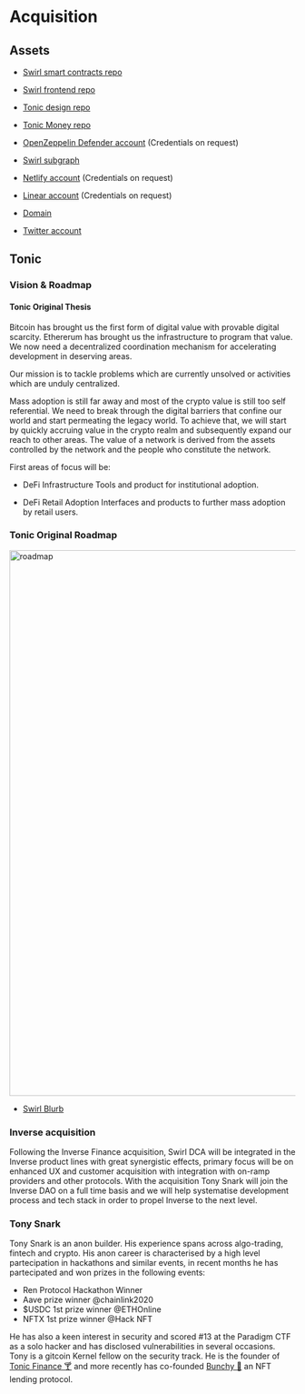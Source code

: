 # Acquisition

## Assets

- [Swirl smart contracts repo](https://github.com/tonic-finance/swirl-protocol)

- [Swirl frontend repo](https://github.com/tonic-finance/dca-frontend)

- [Tonic design repo](https://github.com/tonic-finance/design)

- [Tonic Money repo](https://github.com/tonic-finance/tonic)

- [OpenZeppelin Defender account](https://defender.openzeppelin.com/) (Credentials on request)

- [Swirl subgraph](https://thegraph.com/explorer/subgraph/tonic-finance/swirl-frontend-kovan)

- [Netlify account](https://www.netlify.com/) (Credentials on request)

- [Linear account](https://linear.app/) (Credentials on request)

- [Domain](https://tonic.finance/)

- [Twitter account](https://twitter.com/tonic_finance)


## Tonic 

### Vision & Roadmap

#### Tonic Original Thesis
Bitcoin has brought us the first form of digital value with provable digital scarcity. Ethererum has brought us the infrastructure to program that value. 
We now need a decentralized coordination mechanism for accelerating development in deserving areas. 

Our mission is to tackle problems which are currently unsolved or activities which are unduly centralized.

Mass adoption is still far away and most of the crypto value is still too self referential. We need to break through the digital barriers that confine our world and start permeating the legacy world.
To achieve that, we will start by quickly accruing value in the crypto realm and subsequently expand our reach to other areas.
The value of a network is derived from the assets controlled by the network and the people who constitute the network.


First areas of focus will be:

- DeFi Infrastructure
Tools and product for institutional adoption. 

- DeFi Retail Adoption
Interfaces and products to further mass adoption by retail users.

### Tonic Original Roadmap
<img width="960" alt="roadmap" src="https://user-images.githubusercontent.com/65851681/113489734-b4eb9580-94bd-11eb-8113-7289264a29ac.png">

- [Swirl Blurb](swirl.md)

### Inverse acquisition
Following the Inverse Finance acquisition, Swirl DCA will be integrated in the Inverse product lines with great synergistic effects, primary focus will be on enhanced UX and customer acquisition with integration with on-ramp providers and other protocols. With the acquisition Tony Snark will join the Inverse DAO on a full time basis and we will help systematise development process and tech stack in order to propel Inverse to the next level. 

### Tony Snark

Tony Snark is an anon builder. His experience spans across algo-trading, fintech and crypto.
His anon career is characterised by a high level partecipation in hackathons and similar events, in recent months he has partecipated and won prizes in the following events:

- Ren Protocol Hackathon Winner 
- Aave prize winner @chainlink2020
- $USDC 1st prize winner @ETHOnline
- NFTX 1st prize winner @Hack NFT

He has also a keen interest in security and scored #13 at the Paradigm CTF as a solo hacker and has disclosed vulnerabilities in several occasions.
Tony is a gitcoin Kernel fellow on the security track.
He is the founder of [Tonic Finance 🍸](https://twitter.com/tonic_finance) and more recently has co-founded [Bunchy 💐](https://twitter.com/bunchyprotocol) an NFT lending protocol.





